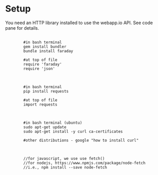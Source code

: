 # Setup
You need an HTTP library installed to use the webapp.io API. See code pane for details.

<language-tabs>


<pre>
    <code class="language-ruby CodeHighlight">
        #in bash terminal
        gem install bundler
        bundle install faraday
        
        #at top of file
        require 'faraday'
        require 'json'
    </code>
</pre>


<pre>
    <code class="language-python CodeHighlight">
        #in bash terminal
        pip install requests
        
        #at top of file
        import requests
    </code>
</pre>

<pre>
    <code class="language-shell CodeHighlight">
        #in bash terminal (ubuntu)
        sudo apt-get update
        sudo apt-get install -y curl ca-certificates
        
        #other distributions - google "how to install curl"
    </code>
</pre>

<pre>
    <code class="language-javascript CodeHighlight">
        //for javascript, we use use fetch()
        //for nodejs, https://www.npmjs.com/package/node-fetch
        //i.e., npm install --save node-fetch
    </code>
</pre>

</language-tabs>

<br />
